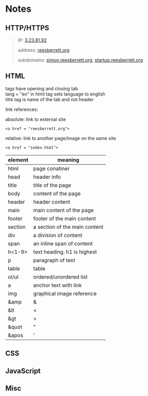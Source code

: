 # Notes

## HTTP/HTTPS

> IP: [3.23.81.92](3.23.81.92)  
>  
> address: [reesberrett.org](reesberrett.org)  
>   
> subdomains: [simon.reesberrett.org](simon.reesberrett.org), [startup.reesberrett.org](startup.reesberrett.org) 
  

## HTML

tags have opening and closing tab  
lang = "en" in html tag sets language to english  
title tag is name of the tab and not header  
  
link references: 
  
absolute: link to external site  
```
<a href = "reesberrett.org">  
```
    
relative: link to another page/image on the same site  
```
<a href = "index.html">  
```  

element |meaning 
------- |-------
html |page conatiner
head |header info 
title |title of the page
body |content of the page
header |header content
main |main content of the page
|footer |footer of the main content
|section |a section of the main content
|div |a division of content
|span| an inline span of content
|h<1-9>| text heading. h1 is highest
|p |paragraph of text
|table |table
|ol/ul |ordered/unordered list
|a |anchor text with link
|img |graphical image reference
|&amp| &
|&lt |<
|&gt |>
|&quot| "
|&apos |' |  

## CSS

## JavaScript

## Misc
